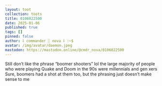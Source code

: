 ```yaml
---
layout: toot
collection: toots
title: 0106022500
date: 2025-01-06
published: true
tags: []
pinned: false
author: ⸸ commander ░ nova ⸸ :~$
avatar: /img/avatar/daemon.jpeg
mastodon: https://mastodon.online/@cmdr_nova/0106022500
---
```


Still don’t like the phrase “boomer shooters” lol the large majority of people who were playing Quake and Doom in the 90s were millennials and gen xers Sure, boomers had a shot at them too, but the phrasing just doesn’t make sense to me
